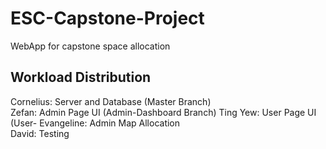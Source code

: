 # ESC-Capstone-Project
WebApp for capstone space allocation

## Workload Distribution

Cornelius: Server and Database (Master Branch)  
Zefan: Admin Page UI  (Admin-Dashboard Branch)
Ting Yew: User Page UI  (User-
Evangeline: Admin Map Allocation  
David: Testing  
